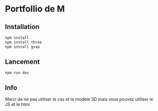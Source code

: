 # Portfollio de M
## Installation

```sh
npm install
npm install three
npm install gsap
```
## Lancement
```
npm run dev
```

## Info
Merci de ne pas utiliser le css et le modèle 3D mais vous pouvez utiliser le JS et le html
